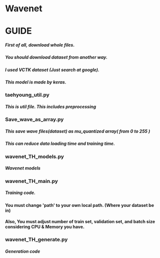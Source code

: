 Wavenet
=======

# GUIDE

##### First of all, download whole files.
##### You should download dataset from another way.
##### I used VCTK dataset (Just search at google).
##### This model is made by keras.

### taehyoung_util.py

##### This is util file. This includes preprocessing


### Save_wave_as_array.py

##### This save wave files(dataset) as mu_quantized array( from 0 to 255 ) 
##### This can reduce data loading time and training time.


### wavenet_TH_models.py

##### Wavenet models


### wavenet_TH_main.py

##### Training code. 
#### You must change 'path' to your own local path. (Where your dataset be in)
#### Also, You must adjust number of train set, validation set, and batch size considering CPU & Memory you have. 


### wavenet_TH_generate.py

##### Generation code

